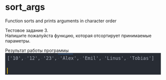 # sort_args
Function sorts and prints arguments in character order  

Тестовое задание 3.  
Напишите пожалуйста функцию, которая отсортирует принимаемые параметры.  
  
Результат работы программы
![Pic1!](/pic/pic1.png)